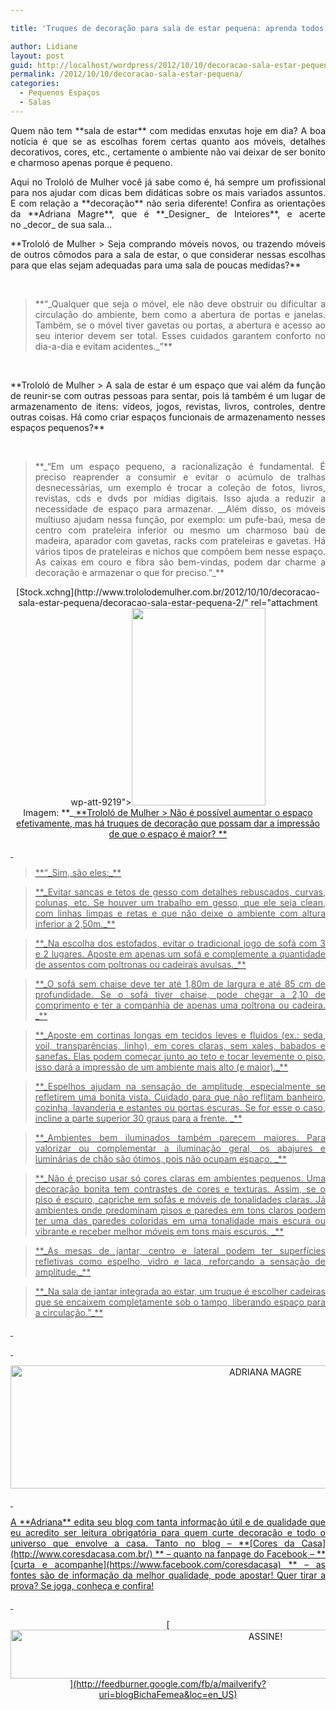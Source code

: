 ```yaml
---

title: 'Truques de decoração para sala de estar pequena: aprenda todos!'

author: Lidiane
layout: post
guid: http://localhost/wordpress/2012/10/10/decoracao-sala-estar-pequena/
permalink: /2012/10/10/decoracao-sala-estar-pequena/
categories:
  - Pequenos Espaços
  - Salas
---
```

<p style="text-align: justify;">
  Quem não tem **sala de estar** com medidas enxutas hoje em dia? A boa notícia é que se as escolhas forem certas quanto aos móveis, detalhes decorativos, cores, etc., certamente o ambiente não vai deixar de ser bonito e charmoso apenas porque é pequeno.
</p>

<p style="text-align: justify;" align="justify">
  Aqui no Trololó de Mulher você já sabe como é, há sempre um profissional para nos ajudar com dicas bem didáticas sobre os mais variados assuntos. E com relação a **decoração** não seria diferente! Confira as orientações da **Adriana Magre**, que é **_Designer_ de Inteiores**, e acerte no _decor_ de sua sala…
</p>

<!--more-->

<p align="justify">
  **Trololó de Mulher > Seja comprando móveis novos, ou trazendo móveis de outros cômodos para a sala de estar, o que considerar nessas escolhas para que elas sejam adequadas para uma sala de poucas medidas?**
</p>

&nbsp;

> <p align="justify">
>   **“_Qualquer que seja o móvel, ele não deve obstruir ou dificultar a circulação do ambiente, bem como a abertura de portas e janelas. Também, se o móvel tiver gavetas ou portas, a abertura e acesso ao seu interior devem ser total. Esses cuidados garantem conforto no dia-a-dia e evitam acidentes._”**
> </p>

&nbsp;

<p align="justify">
  **Trololó de Mulher > A sala de estar é um espaço que vai além da função de reunir-se com outras pessoas para sentar, pois lá também é um lugar de armazenamento de itens: vídeos, jogos, revistas, livros, controles, dentre outras coisas. Há como criar espaços funcionais de armazenamento nesses espaços pequenos?**
</p>

&nbsp;

> <p align="justify">
>   **_“Em um espaço pequeno, a racionalização é fundamental. É preciso reaprender a consumir e evitar o acúmulo de tralhas desnecessárias, um exemplo é trocar a coleção de fotos, livros, revistas, cds e dvds por mídias digitais. Isso ajuda a reduzir a necessidade de espaço para armazenar. __Além disso, os móveis multiuso ajudam nessa função, por exemplo: um pufe-baú, mesa de centro com prateleira inferior ou mesmo um charmoso baú de madeira, aparador com gavetas, racks com prateleiras e gavetas. Há vários tipos de prateleiras e nichos que compõem bem nesse espaço. As caixas em couro e fibra são bem-vindas, podem dar charme a decoração e armazenar o que for preciso.”_**
> </p>

<p align="center">
  [Stock.xchng](http://www.trololodemulher.com.br/2012/10/10/decoracao-sala-estar-pequena/decoracao-sala-estar-pequena-2/" rel="attachment wp-att-9219"><img class="alignnone size-full wp-image-9219" title="DECORACAO-SALA-ESTAR-PEQUENA" src="http://www.trololodemulher.com.br/blog/wp-content/uploads/2012/10/DECORACAO-SALA-ESTAR-PEQUENA.png" alt="" width="214" height="316" /></a><br /> Imagem: **_<a href="http://www.sxc.hu/) _**
</p>

&nbsp;

<p align="justify">
  **Trololó de Mulher > Não é possível aumentar o espaço efetivamente, mas há truques de decoração que possam dar a impressão de que o espaço é maior? **
</p>

&nbsp;

> <p align="justify">
>   **“_Sim, são eles:_**
> </p>

> <p align="justify">
>   **_Evitar sancas e tetos de gesso com detalhes rebuscados, curvas, colunas, etc. Se houver um trabalho em gesso, que ele seja clean, com linhas limpas e retas e que não deixe o ambiente com altura inferior a 2,50m._**
> </p>

> <p align="justify">
>   **_Na escolha dos estofados, evitar o tradicional jogo de sofá com 3 e 2 lugares. Aposte em apenas um sofá e complemente a quantidade de assentos com poltronas ou cadeiras avulsas._**
> </p>

> <p align="justify">
>   **_O sofá sem chaise deve ter até 1,80m de largura e até 85 cm de profundidade. Se o sofá tiver chaise, pode chegar a 2,10 de comprimento e ter a companhia de apenas uma poltrona ou cadeira. _**
> </p>

> <p align="justify">
>   **_Aposte em cortinas longas em tecidos leves e fluidos (ex.: seda, voil, transparências, linho), em cores claras, sem xales, babados e sanefas. Elas podem começar junto ao teto e tocar levemente o piso, isso dará a impressão de um ambiente mais alto (e maior)._**
> </p>

> <p align="justify">
>   **_Espelhos ajudam na sensação de amplitude, especialmente se refletirem uma bonita vista. Cuidado para que não reflitam banheiro, cozinha, lavanderia e estantes ou portas escuras. Se for esse o caso, incline a parte superior 30 graus para a frente. _**
> </p>

> <p align="justify">
>   **_Ambientes bem iluminados também parecem maiores. Para valorizar ou complementar a iluminação geral, os abajures e luminárias de chão são ótimos, pois não ocupam espaço. _**
> </p>

> <p align="justify">
>   **_Não é preciso usar só cores claras em ambientes pequenos. Uma decoração bonita tem contrastes de cores e texturas. Assim, se o piso é escuro, capriche em sofás e móveis de tonalidades claras. Já ambientes onde predominam pisos e paredes em tons claros podem ter uma das paredes coloridas em uma tonalidade mais escura ou vibrante e receber melhor móveis em tons mais escuros. _**
> </p>

> <p align="justify">
>   **_As mesas de jantar, centro e lateral podem ter superfícies refletivas como espelho, vidro e laca, reforçando a sensação de amplitude._**
> </p>

> <p align="justify">
>   **_Na sala de jantar integrada ao estar, um truque é escolher cadeiras que se encaixem completamente sob o tampo, liberando espaço para a circulação.”_**
> </p>

&nbsp;

&nbsp;

<p align="center">
  <img class="alignnone size-full wp-image-12866" src="http://www.trololodemulher.com.br/blog/wp-content/uploads/2016/08/ADRIANA-MAGRE.jpg" alt="ADRIANA MAGRE" width="800" height="197" />
</p>

&nbsp;

<p align="justify">
  A **Adriana** edita seu blog com tanta informação útil e de qualidade que eu acredito ser leitura obrigatória para quem curte decoração e todo o universo que envolve a casa. Tanto no blog – **[Cores da Casa](http://www.coresdacasa.com.br/) ** – quanto na fanpage do Facebook – **[curta e acompanhe](https://www.facebook.com/coresdacasa) ** – as fontes são de informação da melhor qualidade, pode apostar! Quer tirar a prova? Se joga, conheça e confira!
</p>

&nbsp;

<p align="center">
  [<img class="alignnone size-full wp-image-10439" src="http://www.trololodemulher.com.br/blog/wp-content/uploads/2014/09/ASSINE.png" alt="ASSINE!" width="800" height="78" />](http://feedburner.google.com/fb/a/mailverify?uri=blogBichaFemea&loc=en_US) 
</p>